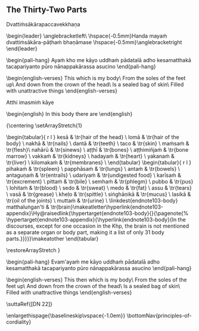 ## The Thirty-Two Parts<a id="32-parts"></a>
Dvattiṁsākārapaccavekkhaṇa

\begin{leader}
  \anglebracketleft\ \hspace{-0.5mm}Handa mayaṁ dvattiṁsākāra-pāṭhaṁ bhaṇāmase \hspace{-0.5mm}\anglebracketright\
\end{leader}

\begin{pali-hang}
  Ayaṁ kho me kāyo uddhaṁ pādatalā adho kesamatthakā tacapariyanto pūro nānappakārassa asucino
\end{pali-hang}

\begin{english-verses}
  This which is my body\\
  From the soles of the feet up\\
  And down from the crown of the head\\
  Is a sealed bag of skin\\
  Filled with unattractive things
\end{english-verses}

Atthi imasmiṁ kāye

\begin{english}
  In this body there are
\end{english}

{\centering
  \setArrayStretch{1}

  \begin{tabular}{ r l }
    kesā            & \tr{hair of the head} \\
    lomā            & \tr{hair of the body} \\
    nakhā           & \tr{nails} \\
    dantā           & \tr{teeth} \\
    taco            & \tr{skin} \\
    maṁsaṁ          & \tr{flesh}\\
    nahārū          & \tr{sinews} \\
    aṭṭhī           & \tr{bones} \\
    aṭṭhimiñjaṁ     & \tr{bone marrow} \\
    vakkaṁ          & \tr{kidneys} \\
    hadayaṁ         & \tr{heart} \\
    yakanaṁ         & \tr{liver} \\
    kilomakaṁ       & \tr{membranes} \\
  \end{tabular}
  \begin{tabular}{ r l }
    pihakaṁ         & \tr{spleen} \\
    papphāsaṁ       & \tr{lungs} \\
    antaṁ           & \tr{bowels} \\
    antaguṇaṁ       & \tr{entrails} \\
    udariyaṁ        & \tr{undigested food} \\
    karīsaṁ         & \tr{excrement} \\
    pittaṁ          & \tr{bile} \\
    semhaṁ          & \tr{phlegm} \\
    pubbo           & \tr{pus} \\
    lohitaṁ         & \tr{blood} \\
    sedo            & \tr{sweat} \\
    medo            & \tr{fat} \\
    assu            & \tr{tears} \\
    vasā            & \tr{grease} \\
    kheḷo           & \tr{spittle} \\
    siṅghāṇikā      & \tr{mucus} \\
    lasikā          & \tr{oil of the joints} \\
    muttaṁ          & \tr{urine} \\
\linkdest{endnote103-body}
    matthaluṅgan'ti & \tr{brain}\makeatletter\hyperlink{endnote103-appendix}\Hy@raisedlink{\hypertarget{endnote103-body}{}{\pagenote{%
                      \hypertarget{endnote103-appendix}{\hyperlink{endnote103-body}{In the discourses, except for one occasion in the Khp, the brain is not mentioned as a separate organ or body part, making it a list of only 31 body parts.}}}}}\makeatother
  \end{tabular}

  \restoreArrayStretch
}

\begin{pali-hang}
  Evam'ayaṁ me kāyo uddhaṁ pādatalā adho kesamatthakā tacapariyanto pūro nānappakārassa asucino
\end{pali-hang}

\begin{english-verses}
  This then which is my body\\
  From the soles of the feet up\\
  And down from the crown of the head\\
  Is a sealed bag of skin\\
  Filled with unattractive things
\end{english-verses}

\suttaRef{[DN 22]}

\enlargethispage{\baselineskip\vspace{-1.0em}}
\bottomNav{principles-of-cordiality}
